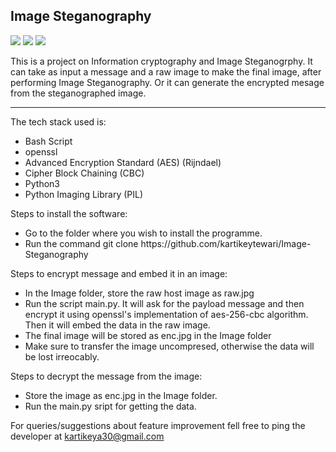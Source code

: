 <h2>Image Steganography</h2>
<img src="https://forthebadge.com/images/badges/built-by-developers.svg"> <img src="https://forthebadge.com/images/badges/built-with-science.svg"> <img src="https://forthebadge.com/images/badges/made-with-python.svg">

This is a project on Information cryptography and Image Steganogrphy. It can take as input a message and a raw image to make the final image, after performing Image Steganography. Or it can generate the encrypted mesage from the steganographed image.
<hr>

The tech stack used is:
<ul>
    <li> Bash Script </li>
    <li> openssl </li>
    <li> Advanced Encryption Standard (AES) (Rijndael) </li>
    <li> Cipher Block Chaining (CBC) </li>
    <li> Python3 </li>
    <li> Python Imaging Library (PIL) </li>
</ul>

Steps to install the software:
<ul>
    <li> Go to the folder where you wish to install the programme. </li>
    <li> Run the command git clone https://github.com/kartikeytewari/Image-Steganography </li>
</ul>

Steps to encrypt message and embed it in an image:
<ul>
    <li> In the Image folder, store the raw host image as raw.jpg </li>
    <li> Run the script main.py. It will ask for the payload message and then encrypt it using openssl's implementation of aes-256-cbc algorithm. Then it will embed the data in the raw image. </li>
    <li> The final image will be stored as enc.jpg in the Image folder </li>
    <li> Make sure to transfer the image uncompresed, otherwise the data will be lost irreocably. </li>
</ul>

Steps to decrypt the message from the image:
<ul>
    <li> Store the image as enc.jpg in the Image folder. </li>
    <li> Run the main.py sript for getting the data. </li>
</ul>

For queries/suggestions about feature improvement fell free to ping the developer at kartikeya30@gmail.com